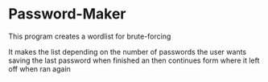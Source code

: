 # Password-Maker

This program creates a wordlist for brute-forcing


It makes the list depending on the number of passwords the user wants saving the last password when finished
an then continues form where it left off when ran again
